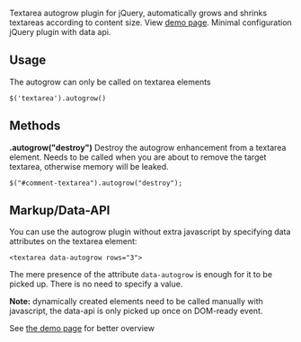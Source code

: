Textarea autogrow plugin for jQuery, automatically grows and shrinks textareas according to content size. View [demo page](http://petkaantonov.github.io/jQuery-autogrow/).
Minimal configuration jQuery plugin with data api.

Usage
-----

The autogrow can only be called on textarea elements

	$('textarea').autogrow()
	
Methods
-------

__.autogrow("destroy")__
Destroy the autogrow enhancement from a textarea element. Needs to be called
when you are about to remove the target textarea, otherwise memory will be leaked.

	$("#comment-textarea").autogrow("destroy");
	
Markup/Data-API
--------

You can use the autogrow plugin without extra javascript by specifying data attributes on the textarea element:


	<textarea data-autogrow rows="3">
	
The mere presence of the attribute `data-autogrow` is enough for it to be picked up. There is no need to specify a value.

**Note:** dynamically created elements need to be called manually with javascript, the data-api is only picked up once on DOM-ready event.


See [the demo page](http://petkaantonov.github.io/jQuery-autogrow/) for better overview